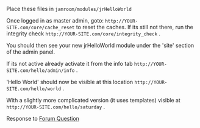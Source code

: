 Place these files in ```jamroom/modules/jrHelloWorld```

Once logged in as master admin,
goto: ```http://YOUR-SITE.com/core/cache_reset``` to reset the caches.  If its still not there, run the integrity check ```http://YOUR-SITE.com/core/integrity_check``` .

You should then see your new jrHelloWorld module under the 'site' section of the admin panel.

If its not active already activate it from the info tab ```http://YOUR-SITE.com/hello/admin/info``` .

'Hello World' should now be visible at this location ```http://YOUR-SITE.com/hello/world``` .

With a slightly more complicated version (it uses templates) visible at ```http://YOUR-SITE.com/hello/saturday``` .

Response to [Forum Question](http://www.jamroom.net/phpBB2/viewtopic.php?p=236618)
